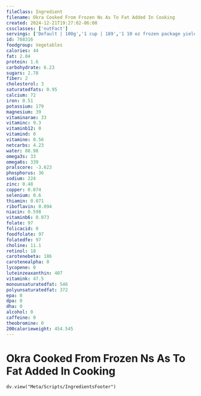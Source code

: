 ```yaml
---
fileClass: Ingredient
filename: Okra Cooked From Frozen Ns As To Fat Added In Cooking
created: 2024-12-21T19:27:02-06:00
cssclasses: ['nutFact']
servings: ['Default | 100g','1 cup | 189','1 10 oz frozen package yields | 262','1 piece | 10']
id: 788316
foodgroup: Vegetables
calories: 44
fat: 2.04
protein: 1.6
carbohydrate: 6.23
sugars: 2.78
fiber: 2
cholesterol: 3
saturatedfats: 0.95
calcium: 72
iron: 0.51
potassium: 179
magnesium: 39
vitaminarae: 33
vitaminc: 9.3
vitaminb12: 0
vitamind: 0
vitamine: 0.56
netcarbs: 4.23
water: 88.98
omega3s: 33
omega6s: 339
pralscore: -3.623
phosphorus: 36
sodium: 224
zinc: 0.48
copper: 0.074
selenium: 0.6
thiamin: 0.071
riboflavin: 0.094
niacin: 0.598
vitaminb6: 0.073
folate: 97
folicacid: 0
foodfolate: 97
folatedfe: 97
choline: 11.1
retinol: 18
carotenebeta: 186
carotenealpha: 0
lycopene: 0
luteinzeaxanthin: 407
vitamink: 47.5
monounsaturatedfat: 546
polyunsaturatedfat: 372
epa: 0
dpa: 0
dha: 0
alcohol: 0
caffeine: 0
theobromine: 0
200calorieweight: 454.545
---
```


# Okra Cooked From Frozen Ns As To Fat Added In Cooking

```dataviewjs
dv.view("Meta/Scripts/IngredientsFooter")
```